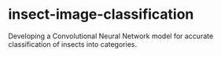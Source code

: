 # insect-image-classification
Developing a Convolutional Neural Network model for accurate classification of insects into categories.
